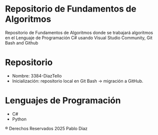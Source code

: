 # Repositorio de Fundamentos de Algoritmos

Repositorio de Fundamentos de Algoritmos donde se trabajará algoritmos en el Lenguaje de Programación C# usando Visual Studio Community, Git Bash and Github

# Repositorio 

- Nombre: 3384-DiazTello
- Inicialización: repositorio local en Git Bash → migración a GitHub.

# Lenguajes de Programación

- C#
- Python

® Derechos Reservados 2025 Pablo Diaz